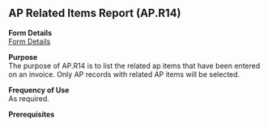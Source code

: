 ##  AP Related Items Report (AP.R14)

<PageHeader />

**Form Details**  
[ Form Details ](AP-R14-1/README.md)   

**Purpose**  
The purpose of AP.R14 is to list the related ap items that have been entered
on an invoice. Only AP records with related AP items will be selected.

**Frequency of Use**  
As required.

**Prerequisites**  

<badge text= "Version 8.10.57" vertical="middle" />

<PageFooter />
